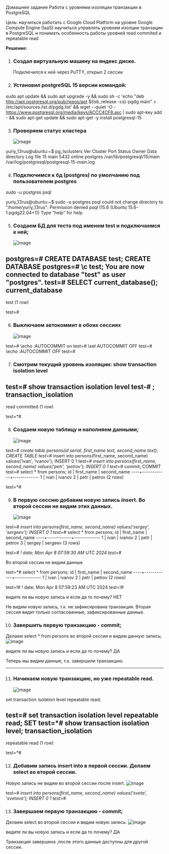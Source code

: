 Домашнее задание
Работа с уровнями изоляции транзакции в PostgreSQL

Цель:
научиться работать с Google Cloud Platform на уровне Google Compute Engine (IaaS)
научиться управлять уровнем изолции транзации в PostgreSQL и понимать особенность работы уровней read commited и repeatable read

**Решение:**

1. ### Создал виртуальную машину на яндекс диске.
	Подключился к ней через PuTTY, открыл 2 сессии
	
2. ### Установил postgreSQL 15 версии командой:
sudo apt update && sudo apt upgrade -y && sudo sh -c 'echo "deb http://apt.postgresql.org/pub/repos/apt $(lsb_release -cs)-pgdg main" > /etc/apt/sources.list.d/pgdg.list' && wget --quiet -O - https://www.postgresql.org/media/keys/ACCC4CF8.asc | sudo apt-key add - && sudo apt-get update && sudo apt-get -y install postgresql-15

3. ### Проверяем статус кластера 
   ![image](https://github.com/13-rus/Otus/assets/120638894/d10c9d17-1c38-404d-a4b3-d11c5bd3351e)


yuriy_13rus@ubuntu:~$ pg_lsclusters
Ver Cluster Port Status Owner    Data directory              Log file
15  main    5432 online postgres /var/lib/postgresql/15/main /var/log/postgresql/postgresql-15-main.log

4. ### Подключимся к бд (postgres) по умолчанию под пользователем postgres

sudo -u postgres psql

yuriy_13rus@ubuntu:~$ sudo -u postgres psql
could not change directory to "/home/yuriy_13rus": Permission denied
psql (15.6 (Ubuntu 15.6-1.pgdg22.04+1))
Type "help" for help.

5. ### Создаем БД для теста под именем test и подключаемся к ней;
   ![image](https://github.com/13-rus/Otus/assets/120638894/62c56781-e461-4526-91e2-cca914b4d1ae)


postgres=# CREATE DATABASE test;
CREATE DATABASE
postgres=# \c test;
You are now connected to database "test" as user "postgres".
test=# SELECT current_database();
 current_database
------------------
 test
(1 row)

test=#

6. ### Выключаем автокоммит в обоих сессиях
   ![image](https://github.com/13-rus/Otus/assets/120638894/6e0f957e-ee4c-4688-a304-fb2223038c44)


test=# \echo :AUTOCOMMIT
on
test=# \set AUTOCOMMIT OFF
test=# \echo :AUTOCOMMIT
OFF
test=#

7. ### Смотрим текущий уровень изоляции: show transaction isolation level

test=# show transaction isolation level
test-# ;
 transaction_isolation
-----------------------
 read committed
(1 row)

test=*#

8. ### Создаем новую таблицу и наполняем данными;
   ![image](https://github.com/13-rus/Otus/assets/120638894/5517d4c3-4918-4730-9eaa-69b52ef9b989)


test=*# create table persons(id serial, first_name text, second_name text);
CREATE TABLE
test=*# insert into persons(first_name, second_name) values('ivan', 'ivanov');
INSERT 0 1
test=*# insert into persons(first_name, second_name) values('petr', 'petrov');
INSERT 0 1
test=*# commit;
COMMIT
test=# select * from persons;
 id | first_name | second_name
----+------------+-------------
  1 | ivan       | ivanov
  2 | petr       | petrov
(2 rows)

test=*#

9. ### В первую сессию добавим новую запись insert. Во второй сессии не видим этих данных.
    ![image](https://github.com/13-rus/Otus/assets/120638894/d9bcc608-d4d5-4b8c-86a4-e401276e2e64)


test=*# insert into persons(first_name, second_name) values('sergey', 'sergeev');
INSERT 0 1
test=*# select * from persons;
 id | first_name | second_name
----+------------+-------------
  1 | ivan       | ivanov
  2 | petr       | petrov
  3 | sergey     | sergeev
(3 rows)

test=*# \! date;
Mon Apr  8 07:59:30 AM UTC 2024
test=*#

Во второй сессии не видим данные

test=*# select * from persons;
 id | first_name | second_name
----+------------+-------------
  1 | ivan       | ivanov
  2 | petr       | petrov
(2 rows)

test=!# \! date;
Mon Apr  8 07:59:23 AM UTC 2024
test=!#

видите ли вы новую запись и если да то почему? НЕТ

Не видим новую запись, т.к. не зафиксирована транзакция. 
Вторая сессия видит только согласованные, зафиксированные данные.

10. ### Завершить первую транзакцию - commit;

Делаем select * from persons во второй сессии и видим данную запись;
![image](https://github.com/13-rus/Otus/assets/120638894/951b1557-1f42-40ae-8b63-823d8498cf40)


видите ли вы новую запись и если да то почему? 	ДА

Теперь мы видим данные, т.к. завершили транзакцию.

--------------------------------------------------------------------------
11. ### Начинаем новую транзакцию, но уже repeatable read.
    ![image](https://github.com/13-rus/Otus/assets/120638894/5d59bf57-d382-4535-8d61-cfbe81d0acba)


set transaction isolation level repeatable read;

test=# set transaction isolation level repeatable read;
SET
test=*# show transaction isolation level;
 transaction_isolation
-----------------------
 repeatable read
(1 row)

test=*#

12. ### Добавим запись insert into в первой сессии. Делаем select во второй сессии.

Новую запись не видим во второй сессии после insert.
![image](https://github.com/13-rus/Otus/assets/120638894/edc58651-b2a9-431e-bfbf-f96a34cea162)


test=*# insert into persons(first_name, second_name) values('sveta', 'svetova');
INSERT 0 1
test=*#

13. ### Завершаем первую транзакцию - commit; 

Делаем select во второй сессии и видим новую запись.
![image](https://github.com/13-rus/Otus/assets/120638894/3ffa2681-cdc5-4ae6-9a37-1872ae02ec38)



видите ли вы новую запись и если да то почему? ДА 

Транзакция завершена ,после этого данные доступны для другой сессии.
